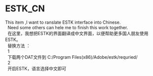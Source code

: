 # ESTK_CN
This item ,I want to ranslate ESTK interface into Chinese.
<br> 
Need some others can hele me to finish this work together.
<br> 
在这里，我想把ESTK的界面翻译成中文界面，以便帮助更多国人朋友使用ESTK。
<br> 
替换方法 ：
<br> 
1
<br> 
下载两个DAT文件到 C:/Program Files(x86)/Adobe/estk/requried/
<br> 
2
<br> 
开启ESTK，语言选择中文即可
